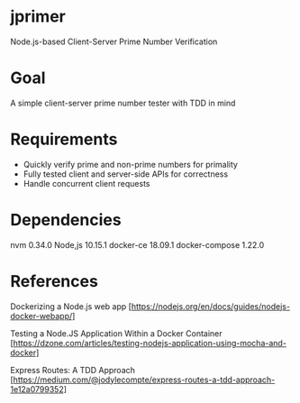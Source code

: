 # jprimer
Node.js-based Client-Server Prime Number Verification

# Goal
A simple client-server prime number tester with TDD in mind

# Requirements
* Quickly verify prime and non-prime numbers for primality
* Fully tested client and server-side APIs for correctness
* Handle concurrent client requests

# Dependencies
nvm 0.34.0
Node,js 10.15.1
docker-ce 18.09.1
docker-compose 1.22.0

# References
Dockerizing a Node.js web app
[https://nodejs.org/en/docs/guides/nodejs-docker-webapp/]

Testing a Node.JS Application Within a Docker Container
[https://dzone.com/articles/testing-nodejs-application-using-mocha-and-docker]

Express Routes: A TDD Approach
[https://medium.com/@jodylecompte/express-routes-a-tdd-approach-1e12a0799352]

